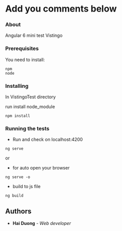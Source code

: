# Add you comments below

### About
Angular 6 mini test Vistingo
### Prerequisites

You need to install:
```
npm
node
```

### Installing

In VistingoTest directory

run install node_module

```
npm install
```

### Running the tests
* Run and check on localhost:4200
```
ng serve
```

or
* for auto open your browser
```
ng serve -o
```

* build to js file
```
ng build
```

## Authors

* **Hai Duong** - *Web developer* 
